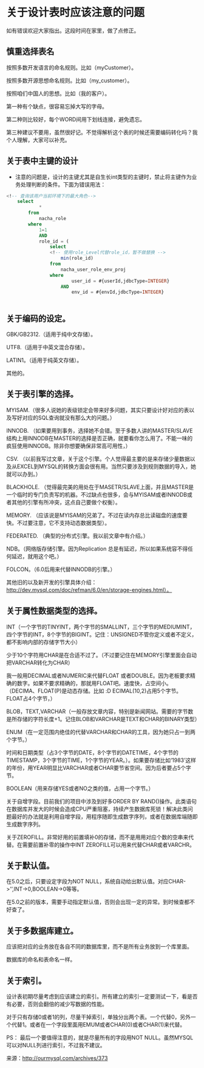 # 关于设计表时应该注意的问题



如有错误欢迎大家指出。这段时间在家里，做了点修正。



## 慎重选择表名


按照多数开发语言的命名规则。比如（myCustomer）。

按照多数开源思想命名规则。比如（my_customer）。

按照咱们中国人的思想。比如（我的客户）。

第一种有个缺点，很容易忘掉大写的字母。

第二种则比较好，每个WORD间用下划线连接，避免遗忘。

第三种建议不要用，虽然很好记。不觉得解析这个表的时候还需要编码转化吗？我个人理解，大家可以补充。

## 关于表中主键的设计

* 注意的问题是，设计的主键尤其是自生长int类型的主键时，禁止将主键作为业务处理判断的条件。下面为错误用法：
```sql
<!-- 查询该用户当前环境下的最大角色-->
	select 
			*
		from
			nacha_role 
		where
			1=1
			AND
			role_id = (
				select 
				<!-- 使用role_Level代替role_id，暂不做替换 -->
					min(role_id)
				from
					nacha_user_role_env_proj
				where
						user_id = #{userId,jdbcType=INTEGER}
					AND
						env_id = #{envId,jdbcType=INTEGER}
			
```

## 关于编码的设定。


GBK/GB2312.（适用于纯中文存储）。

UTF8.（适用于中英文混合存储）。

LATIN1。（适用于纯英文存储）。

其他的。

## 关于表引擎的选择。



MYISAM.（很多人说她的表级锁定会带来好多问题，其实只要设计好对应的表以及写好对应的SQL查询就没有那么大的问题。）

INNODB. （如果要用到事务，选择她不会错。至于多数人讲的MASTER/SLAVE结构上用INNODB在MASTER的选择是否正确，就要看你怎么用了。不能一味的疯狂使用INNODB。除非你想要确保非常高可用性，）

CSV. （以前我写过文章，关于这个引擎。个人觉得最主要的是来存储少量数据以及从EXCEL到MYSQL的转换方面会很有用。当然只要涉及到规则数据的导入，她就可以办到。）

BLACKHOLE. （觉得最完美的用处在于MASETR/SLAVE上面，并且MASTER是一个临时的专门负责写的机器。不过缺点也很多，会与MYISAM或者INNODB或者其他的引擎有所冲突，这点自己要做个权衡）。

MEMORY. （应该说是MYISAM的兄弟了。不过在读内存总比读磁盘的速度要快。不过要注意，它不支持动态数据类型）。

FEDERATED. （典型的分布式引擎。我以前文章中有介绍。）

NDB。（网络版存储引擎。因为Replication 总是有延迟，所以如果系统容不得任何延迟，就用这个吧。）

FOLCON。（6.0后用来代替INNODB的引擎。）

其他旧的以及新开发的引擎具体介绍：http://dev.mysql.com/doc/refman/6.0/en/storage-engines.html）。

## 关于属性数据类型的选择。



INT（一个字节的TINYINT，两个字节的SMALLINT，三个字节的MEDIUMINT，四个字节的INT，8个字节的BIGINT。记住：UNSIGNED不管你定义或者不定义，都不影响内部的存储字节大小）

少于10个字符用CHAR是在合适不过了。（不过要记住在MEMORY引擎里面会自动把VARCHAR转化为CHAR）

我一般用DECIMAL或者NUMERIC来代替FLOAT 或者DOUBLE。因为老板要求精确的数字。如果不要求精确的，那就用FLOAT吧。速度快，占空间小。（DECIMA、FLOAT(P)是动态存储。比如 :D ECIMAL(10,2)占用5个字节。FLOAT占4个字节，）

BLOB，TEXT,VARCHAR（一般存放文章内容，特别是新闻网站。需要的字节数是所存储的字符长度+1。记住BLOB和VARCHAR是TEXT和CHAR的BINARY类型）

ENUM（在一定范围内绝佳的代替VARCHAR和CHAR的工具，因为她只占一到两个字节。）

时间和日期类型（占3个字节的DATE，8个字节的DATETIME，4个字节的TIMESTAMP，3个字节的TIME，1个字节的YEAR。）。如果要存储比如‘1983’这样的年份，用YEAR明显比VARCHAR或者CHAR要节省空间。因为后者要占5个字节。

BOOLEAN（用来存储YES或者NO之类的值，占用一个字节。）

关于自增字段。目前我们的项目中涉及到好多ORDER BY RAND()操作。此类语句在数据库并发大的时候会造成CPU严重阻塞，持续产生数据库死锁！解决此类问题最好的办法就是利用自增字段，用程序随即生成数字序列，或者在数据库端随即生成数字序列。

关于ZEROFILL。非常好用的前置填补0的存储，而不是用用对应个数的空串来代替。在需要前置补零的操作中INT ZEROFILL可以用来代替CHAR或者VARCHR。

## 关于默认值。



在5.0之后，只要设定字段为NOT NULL，系统自动给出默认值。对应CHAR->’’,INT->0,BOOLEAN->0等等。

在5.0之前的版本，需要手动指定默认值，否则会出现一定的异常。到时候查都不好查了。

## 关于多数据库建立。



应该把对应的业务放在各自不同的数据库里，而不是所有业务放到一个库里面。

数据库的命名和表命名一样。

## 关于索引。


设计表初期尽量考虑到应该建立的索引。所有建立的索引一定要测试一下，看是否有必要，否则会翻倍的减少写数据的性能。

对于只有存储0或者1的列，尽量干掉索引，单独分出两个表。一个代替0，另外一个代替1。或者在一个字段里面用EMUM或者CHAR(0)或者CHAR(1)来代替。

PS： 最后一个要值得注意的，就是尽量所有的字段用NOT NULL。虽然MYSQL可以对NULL列进行索引，不过我不建议。

来源：http://ourmysql.com/archives/373
